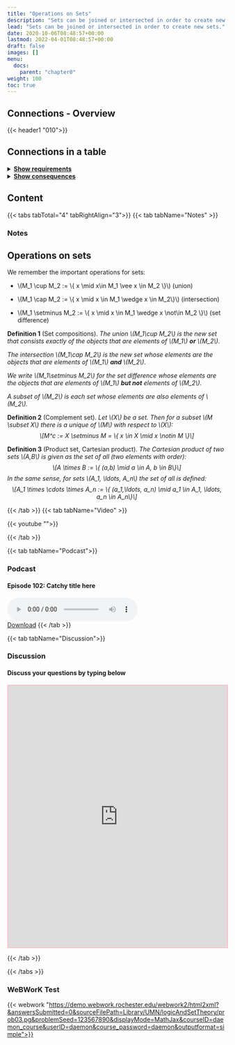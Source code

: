 ```yaml
---
title: "Operations on Sets"
description: "Sets can be joined or intersected in order to create new sets."
lead: "Sets can be joined or intersected in order to create new sets."
date: 2020-10-06T08:48:57+00:00
lastmod: 2022-04-01T08:48:57+00:00
draft: false
images: []
menu:
  docs:
    parent: "chapter0"
weight: 100
toc: true
---
```


## Connections - Overview

{{< header1 "010">}}

## Connections in a table

<details>
<summary><b><u>Show requirements</u></b></summary>
<div class="table-responsive-sm">
<table class="table">
<thead>
  <tr>
    <th scope="col">Concept</th>
    <th scope="col">Content</th>
  </tr>
</thead>
<tbody>

<tr>
<th scope="row"><a href="../../chapter0/001/">Sets</a></th>
<td>Sets are the basic building blocks for a lot of mathematics. In order to rigorously define numbers and doing real analysis, we need to know how to work with sets.</td>
</tr>
        
</tbody>
</table>
</div>
</details>

<details>
<summary><b><u>Show consequences</u></b></summary>
<div class="table-responsive-sm">
<table class="table">
<thead>
  <tr>
    <th scope="col">Concept</th>
    <th scope="col">Content</th>
  </tr>
</thead>
<tbody>

<tr>
<th scope="row"><a href="../../chapter1/110/">Open, Closed,
Compact sets</a></th>
<td>Ein Satz</td>
</tr>
        
</tbody>
</table>
</div>
</details>


## Content

{{< tabs tabTotal="4" tabRightAlign="3">}}
{{< tab tabName="Notes" >}}

### Notes 
<h2 class="unnumbered" id="operations-on-sets">Operations on sets</h2>
<p>We remember the important operations for sets:</p>
<ul>
<li><p><span class="math inline">\(M_1 \cup M_2 := \{ x \mid x\in M_1
\vee x \in M_2 \}\)</span> (union)</p></li>
<li><p><span class="math inline">\(M_1 \cap M_2 := \{ x \mid x \in M_1
\wedge x \in M_2\}\)</span> (intersection)</p></li>
<li><p><span class="math inline">\(M_1 \setminus M_2 := \{ x \mid x \in
M_1 \wedge x \not\in M_2 \}\)</span> (set difference)</p></li>
</ul>
<div class="Definition">
<p><strong>Definition 1</strong> (Set compositions). <em>The
<em>union</em> <span class="math inline">\(M_1\cup M_2\)</span> is the
new set that consists exactly of the objects that are elements of <span
class="math inline">\(M_1\)</span> <strong>or</strong> <span
class="math inline">\(M_2\)</span>.</em></p>
<p><em>The <em>intersection</em> <span class="math inline">\(M_1\cap
M_2\)</span> is the new set whose elements are the objects that are
elements of <span class="math inline">\(M_1\)</span>
<strong>and</strong> <span class="math inline">\(M_2\)</span>.</em></p>
<p><em>We write <span class="math inline">\(M_1\setminus M_2\)</span>
for the <em>set difference</em> whose elements are the objects that are
elements of <span class="math inline">\(M_1\)</span> <strong>but
not</strong> elements of <span
class="math inline">\(M_2\)</span>.</em></p>
<p><em>A <em>subset</em> of <span class="math inline">\(M_2\)</span> is
each set whose elements are also elements of <span
class="math inline">\(M_2\)</span>.</em></p>
</div>
<div class="Definition">
<p><strong>Definition 2</strong> (Complement set). <em>Let <span
class="math inline">\(X\)</span> be a set. Then for a subset <span
class="math inline">\(M \subset X\)</span> there is a unique of <span
class="math inline">\(M\)</span> with respect to <span
class="math inline">\(X\)</span>: <span class="math display">\[M^c := X
\setminus M = \{ x \in X \mid x \notin M \}\]</span></em></p>
</div>
<div class="Definition">
<p><strong>Definition 3</strong> (Product set, Cartesian product).
<em>The <em>Cartesian product</em> of two sets <span
class="math inline">\(A,B\)</span> is given as the set of all (two
elements with order): <span class="math display">\[A \times B
        :=  \{ (a,b) \mid a \in A, b \in B\}\]</span> In the same sense,
for sets <span class="math inline">\(A_1, \ldots, A_n\)</span> the set
of all is defined: <span class="math display">\[A_1 \times \cdots \times
        A_n
        :=  \{ (a_1,\ldots, a_n) \mid a_1 \in A_1, \ldots, a_n \in
A_n\}\]</span></em></p>
</div>


{{< /tab >}}
{{< tab tabName="Video" >}}

{{< youtube "">}}

{{< /tab >}}


{{< tab tabName="Podcast">}}
<h3>Podcast</h3>
<h4>Episode 102: Catchy title here</h4>
<audio controls>
  <source src="PODCAST_real" type="audio/wav" />
  Your browser does not support the audio element.
</audio>
<br />
<a href="" class="btn btn-primary btn-lg" download="PODCAST_real"
  >Download</a
>
{{< /tab >}}

{{< tab tabName="Discussion">}}

  <h3>Discussion</h3>
  <h4>Discuss your questions by typing below</h4>

  <iframe
    style="border: 2px solid pink"
    class="embed-responsive-item"
    name="embed_readwrite"
    src="https://pad.rdi.zimt.uni-siegen.de/p/klfjsdklfjadsfkjdslkaf010"
    width="100%"
    height="600"
  ></iframe>

{{< /tab >}}

{{< /tabs >}}


### WeBWorK Test

{{< webwork "https://demo.webwork.rochester.edu/webwork2/html2xml?&answersSubmitted=0&sourceFilePath=Library/UMN/logicAndSetTheory/prob03.pg&problemSeed=123567890&displayMode=MathJax&courseID=daemon_course&userID=daemon&course_password=daemon&outputformat=simple">}}

